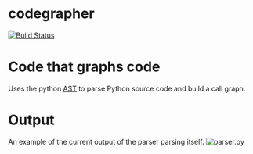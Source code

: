 codegrapher
===========

[![Build Status](https://travis-ci.org/LaurEars/codegrapher.svg?branch=master)](https://travis-ci.org/LaurEars/codegrapher)

Code that graphs code
===========

Uses the python [AST](https://docs.python.org/2/library/ast.html) to parse Python source code and build a call graph.


Output
===========
An example of the current output of the parser parsing itself.
![parser.py](http://i.imgur.com/QMES0Na.png)
